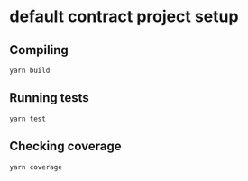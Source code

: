 # default contract project setup

## Compiling
```yarn build```
## Running tests
```yarn test```

## Checking coverage
```yarn coverage```